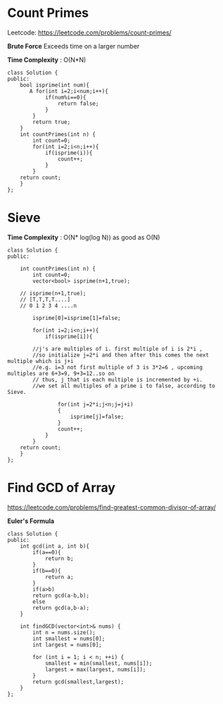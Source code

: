 # Count Primes 
Leetcode: https://leetcode.com/problems/count-primes/  

**Brute Force**
Exceeds time on a larger number

**Time Complexity** : O(N*N)

```
class Solution {
public:
    bool isprime(int num){
       A for(int i=2;i<num;i++){
            if(num%i==0){
                return false;
            }
        }
        return true;
    }
    int countPrimes(int n) {
        int count=0;
        for(int i=2;i<n;i++){
            if(isprime(i)){
                count++;
            }
        }
    return count;
    }
};
```

# Sieve

**Time Complexity** : O(N* log(log N))
as good as O(N)

```
class Solution {
public:

    int countPrimes(int n) {
        int count=0;
        vector<bool> isprime(n+1,true);
    
    // isprime(n+1,true);
    // [T,T,T,T....]
    // 0 1 2 3 4 ....n 

        isprime[0]=isprime[1]=false;

        for(int i=2;i<n;i++){
            if(isprime[i]){
            
        //j's are multiples of i. first multiple of i is 2*i ,
        //so initialize j=2*i and then after this comes the next multiple which is j+i 
        //e.g. i=3 not first multiple of 3 is 3*2=6 , upcoming multiples are 6+3=9, 9+3=12..so on
        // thus, j that is each multiple is incremented by +i.
        //we set all multiples of a prime i to false, according to Sieve.
        
                for(int j=2*i;j<n;j=j+i)
                {
                    isprime[j]=false;
                }
                count++;
            }
        }
    return count;
    }
};
```

# Find GCD of Array
https://leetcode.com/problems/find-greatest-common-divisor-of-array/

**Euler's Formula**
```
class Solution {
public:
    int gcd(int a, int b){
        if(a==0){
            return b;
        }
        if(b==0){
            return a;
        }
        if(a>b)
        return gcd(a-b,b);
        else
        return gcd(a,b-a);
    }

    int findGCD(vector<int>& nums) {
        int n = nums.size();
        int smallest = nums[0];
        int largest = nums[0];

        for (int i = 1; i < n; ++i) {
            smallest = min(smallest, nums[i]);
            largest = max(largest, nums[i]);
        }
        return gcd(smallest,largest);
    }
};
```
